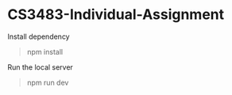 # CS3483-Individual-Assignment
Install dependency  
>npm install

Run the local server  
>npm run dev

